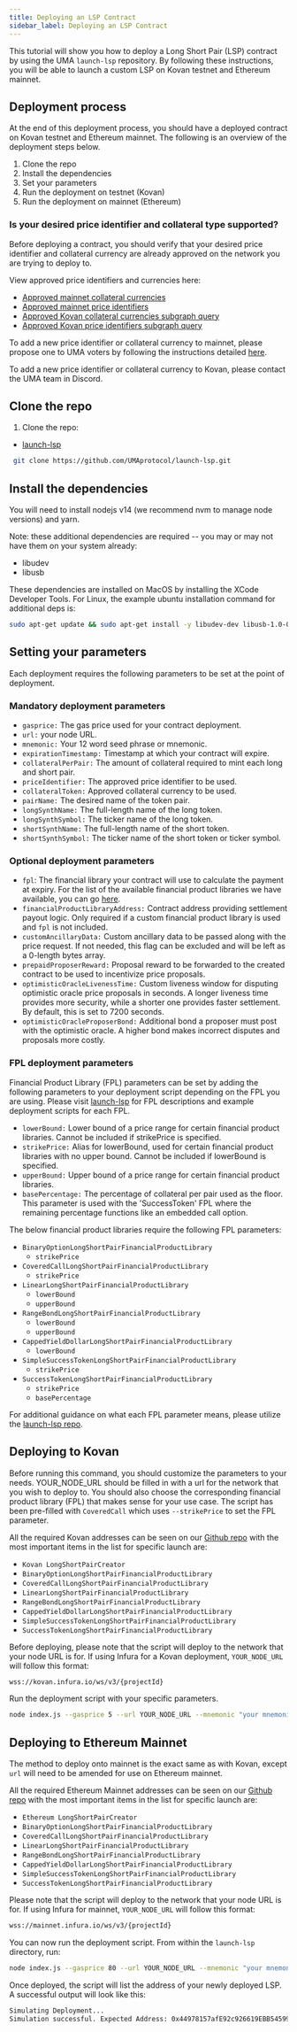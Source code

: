 ```yaml
---
title: Deploying an LSP Contract
sidebar_label: Deploying an LSP Contract
---
```

This tutorial will show you how to deploy a Long Short Pair (LSP) contract by using the UMA `launch-lsp` repository. By following these instructions, you will be able to launch a custom LSP on Kovan testnet and Ethereum mainnet.

## Deployment process

At the end of this deployment process, you should have a deployed contract on Kovan testnet and Ethereum mainnet. The following is an overview of the deployment steps below.

1. Clone the repo
2. Install the dependencies
3. Set your parameters
4. Run the deployment on testnet (Kovan)
5. Run the deployment on mainnet (Ethereum)

### Is your desired price identifier and collateral type supported?

Before deploying a contract, you should verify that your desired price identifier and collateral currency are already approved on the network you are trying to deploy to.

View approved price identifiers and currencies here:
- [Approved mainnet collateral currencies](/uma-tokenholders/approved-collateral-currencies)
- [Approved mainnet price identifiers](/uma-tokenholders/approved-price-identifiers)
- [Approved Kovan collateral currencies subgraph query](https://thegraph.com/explorer/subgraph/umaprotocol/uma-kovan?query=Whitelisted%20Collateral%20Currencies)
- [Approved Kovan price identifiers subgraph query](https://thegraph.com/explorer/subgraph/umaprotocol/uma-kovan?query=Pricefeed%20Identifiers)

To add a new price identifier or collateral currency to mainnet, please propose one to UMA voters by following the instructions detailed [here](/uma-tokenholders/adding-price-id).

To add a new price identifier or collateral currency to Kovan, please contact the UMA team in Discord.

## Clone the repo

1. Clone the repo:

 - [launch-lsp](https://github.com/UMAprotocol/launch-lsp)
```bash
 git clone https://github.com/UMAprotocol/launch-lsp.git
```
## Install the dependencies

You will need to install nodejs v14 (we recommend nvm to manage node versions) and yarn.

Note: these additional dependencies are required -- you may or may not have them on your system already:

- libudev
- libusb

These dependencies are installed on MacOS by installing the XCode Developer Tools. For Linux, the example ubuntu installation command for additional deps is:

```bash
sudo apt-get update && sudo apt-get install -y libudev-dev libusb-1.0-0-dev
```
## Setting your parameters

Each deployment requires the following parameters to be set at the point of deployment. 

### Mandatory deployment parameters

- `gasprice:` The gas price used for your contract deployment.
- `url:` your node URL.
- `mnemonic:` Your 12 word seed phrase or mnemonic. 
- `expirationTimestamp:` Timestamp at which your contract will expire. 
- `collateralPerPair:` The amount of collateral required to mint each long and short pair.
- `priceIdentifier:` The approved price identifier to be used.
- `collateralToken:` Approved collateral currency to be used.
- `pairName:` The desired name of the token pair.
- `longSynthName:` The full-length name of the long token.
- `longSynthSymbol:` The ticker name of the long token.
- `shortSynthName:` The full-length name of the short token.
- `shortSynthSymbol:` The ticker name of the short token or ticker symbol.

### Optional deployment parameters

- `fpl`: The financial library your contract will use to calculate the payment at expiry. For the list of the available financial product libraries we have available, you can go [here](https://github.com/UMAprotocol/protocol/tree/master/packages/core/contracts/financial-templates/common/financial-product-libraries/long-short-pair-libraries).
- `financialProductLibraryAddress:` Contract address providing settlement payout logic. Only required if a custom financial product library is used and `fpl` is not included.
- `customAncillaryData:` Custom ancillary data to be passed along with the price request. If not needed, this flag can be excluded and will be left as a 0-length bytes array.
- `prepaidProposerReward:` Proposal reward to be forwarded to the created contract to be used to incentivize price proposals.
- `optimisticOracleLivenessTime:` Custom liveness window for disputing optimistic oracle price proposals in seconds. A longer liveness time provides more security, while a shorter one provides faster settlement. By default, this is set to 7200 seconds.
- `optimisticOracleProposerBond:` Additional bond a proposer must post with the optimistic oracle. A higher bond makes incorrect disputes and proposals more costly.

### FPL deployment parameters

Financial Product Library (FPL) parameters can be set by adding the following parameters to your deployment script depending on the FPL you are using. Please visit [launch-lsp](https://github.com/UMAprotocol/launch-lsp) for FPL descriptions and example deployment scripts for each FPL.

- `lowerBound:` Lower bound of a price range for certain financial product libraries. Cannot be included if strikePrice is specified.
- `strikePrice:` Alias for lowerBound, used for certain financial product libraries with no upper bound. Cannot be included if lowerBound is specified.
- `upperBound:` Upper bound of a price range for certain financial product libraries.
- `basePercentage:` The percentage of collateral per pair used as the floor. This parameter is used with the 'SuccessToken' FPL where the remaining percentage functions like an embedded call option.

The below financial product libraries require the following FPL parameters:

- `BinaryOptionLongShortPairFinancialProductLibrary`
    - `strikePrice`
- `CoveredCallLongShortPairFinancialProductLibrary`
    - `strikePrice`
- `LinearLongShortPairFinancialProductLibrary` 
    - `lowerBound`
    - `upperBound`
- `RangeBondLongShortPairFinancialProductLibrary`
    - `lowerBound`
    - `upperBound`
- `CappedYieldDollarLongShortPairFinancialProductLibrary`
    - `lowerBound`
- `SimpleSuccessTokenLongShortPairFinancialProductLibrary`
    - `strikePrice`
- `SuccessTokenLongShortPairFinancialProductLibrary`
    - `strikePrice`
    - `basePercentage`

For additional guidance on what each FPL parameter means, please utilize the [launch-lsp repo](https://github.com/UMAprotocol/launch-lsp#binary-option).

## Deploying to Kovan

Before running this command, you should customize the parameters to your needs. YOUR_NODE_URL should be filled in with a url for the network that you wish to deploy to. You should also choose the corresponding financial product library (FPL) that makes sense for your use case. The script has been pre-filled with `CoveredCall` which uses `--strikePrice` to set the FPL parameter.

All the required Kovan addresses can be seen on our [Github repo](https://github.com/UMAprotocol/protocol/blob/master/packages/core/networks/42.json) with the most important items in the list for specific launch are:

- `Kovan LongShortPairCreator` 
- `BinaryOptionLongShortPairFinancialProductLibrary` 
- `CoveredCallLongShortPairFinancialProductLibrary` 
- `LinearLongShortPairFinancialProductLibrary` 
- `RangeBondLongShortPairFinancialProductLibrary`
- `CappedYieldDollarLongShortPairFinancialProductLibrary`
- `SimpleSuccessTokenLongShortPairFinancialProductLibrary`
- `SuccessTokenLongShortPairFinancialProductLibrary`

Before deploying, please note that the script will deploy to the network that your node URL is for. If using Infura for a Kovan deployment, `YOUR_NODE_URL` will follow this format:


```bash
wss://kovan.infura.io/ws/v3/{projectId}
```

Run the deployment script with your specific parameters.
```bash
node index.js --gasprice 5 --url YOUR_NODE_URL --mnemonic "your mnemonic (12 word seed phrase)" --pairName "token pair name" --expirationTimestamp 1672538400 --collateralPerPair 250000000000000000 --priceIdentifier UMAUSD --longSynthName "long token name" --longSynthSymbol UMA-1222 --shortSynthName "short token name" --shortSynthSymbol UMA-1222s --collateralToken 0x489Bf230d4Ab5c2083556E394a28276C22c3B580 --customAncillaryData "twapLength:3600" --optimisticOracleLivenessTime 3600 --fpl CoveredCall --strikePrice 12000000000000000000 --prepaidProposerBond 20000000000000000000 --optimisticOracleProposerBond 40000000000000000000
```
## Deploying to Ethereum Mainnet

The method to deploy onto mainnet is the exact same as with Kovan, except `url` will need to be amended for use on Ethereum mainnet.

All the required Ethereum Mainnet addresses can be seen on our [Github repo](https://github.com/UMAprotocol/protocol/blob/master/packages/core/networks/1.json) with the most important items in the list for specific launch are:

- `Ethereum LongShortPairCreator` 
- `BinaryOptionLongShortPairFinancialProductLibrary` 
- `CoveredCallLongShortPairFinancialProductLibrary` 
- `LinearLongShortPairFinancialProductLibrary` 
- `RangeBondLongShortPairFinancialProductLibrary`
- `CappedYieldDollarLongShortPairFinancialProductLibrary`
- `SimpleSuccessTokenLongShortPairFinancialProductLibrary`
- `SuccessTokenLongShortPairFinancialProductLibrary`

Please note that the script will deploy to the network that your node URL is for. If using Infura for mainnet, `YOUR_NODE_URL` will follow this format:

```bash
wss://mainnet.infura.io/ws/v3/{projectId}
```

You can now run the deployment script. From within the `launch-lsp` directory, run:
```bash
node index.js --gasprice 80 --url YOUR_NODE_URL --mnemonic "your mnemonic (12 word seed phrase)" --pairName "token pair name" --expirationTimestamp 1672538400 --collateralPerPair 250000000000000000 --priceIdentifier UMAUSD --longSynthName "long token name" --longSynthSymbol UMA-1222 --shortSynthName "short token name" --shortSynthSymbol UMA-1222s --collateralToken 0x04Fa0d235C4abf4BcF4787aF4CF447DE572eF828 --customAncillaryData "twapLength:3600" --optimisticOracleLivenessTime 3600 --fpl CoveredCall --strikePrice 12000000000000000000 --prepaidProposerBond 20000000000000000000 --optimisticOracleProposerBond 40000000000000000000
```
Once deployed, the script will list the address of your newly deployed LSP. A successful output will look like this:

```bash
Simulating Deployment...
Simulation successful. Expected Address: 0x44978157afE92c926619EBB54599bbc483eBe871
``` 